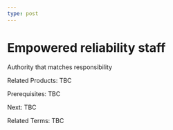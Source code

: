 ```yaml
---
type: post
---
```

# Empowered reliability staff
Authority that matches responsibility

Related Products: TBC

Prerequisites:  TBC

Next: TBC

Related Terms: TBC
